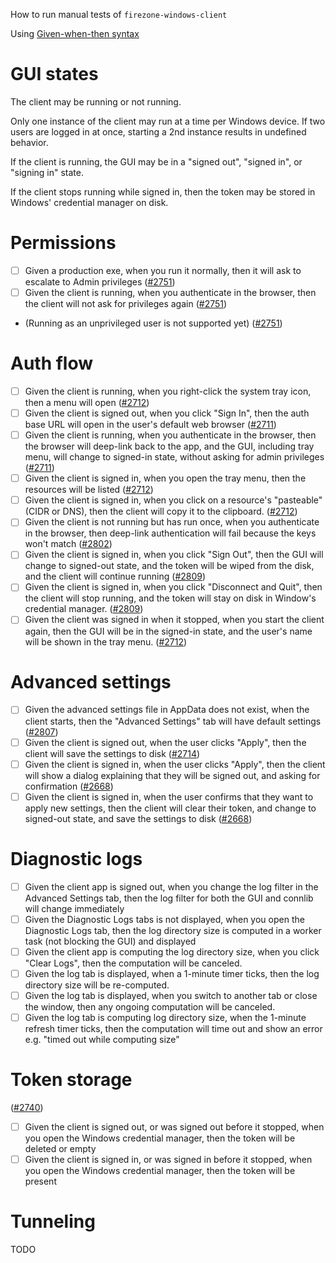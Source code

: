 How to run manual tests of `firezone-windows-client`

Using [Given-when-then syntax](https://en.wikipedia.org/wiki/Given-When-Then)

# GUI states

The client may be running or not running.

Only one instance of the client may run at a time per Windows device. If two users are logged in at once, starting a 2nd instance results in undefined behavior.

If the client is running, the GUI may be in a "signed out", "signed in", or "signing in" state.

If the client stops running while signed in, then the token may be stored in Windows' credential manager on disk.

# Permissions

- [ ] Given a production exe, when you run it normally, then it will ask to escalate to Admin privileges ([#2751](https://github.com/firezone/firezone/issues/2751))
- [ ] Given the client is running, when you authenticate in the browser, then the client will not ask for privileges again ([#2751](https://github.com/firezone/firezone/issues/2751))
- (Running as an unprivileged user is not supported yet) ([#2751](https://github.com/firezone/firezone/issues/2751))

# Auth flow

- [ ] Given the client is running, when you right-click the system tray icon, then a menu will open ([#2712](https://github.com/firezone/firezone/issues/2712))
- [ ] Given the client is signed out, when you click "Sign In", then the auth base URL will open in the user's default web browser ([#2711](https://github.com/firezone/firezone/issues/2711))
- [ ] Given the client is running, when you authenticate in the browser, then the browser will deep-link back to the app, and the GUI, including tray menu, will change to signed-in state, without asking for admin privileges ([#2711](https://github.com/firezone/firezone/issues/2711))
- [ ] Given the client is signed in, when you open the tray menu, then the resources will be listed ([#2712](https://github.com/firezone/firezone/issues/2712))
- [ ] Given the client is signed in, when you click on a resource's "pasteable" (CIDR or DNS), then the client will copy it to the clipboard. ([#2712](https://github.com/firezone/firezone/issues/2712))
- [ ] Given the client is not running but has run once, when you authenticate in the browser, then deep-link authentication will fail because the keys won't match ([#2802](https://github.com/firezone/firezone/issues/2802))
- [ ] Given the client is signed in, when you click "Sign Out", then the GUI will change to signed-out state, and the token will be wiped from the disk, and the client will continue running ([#2809](https://github.com/firezone/firezone/issues/2809))
- [ ] Given the client is signed in, when you click "Disconnect and Quit", then the client will stop running, and the token will stay on disk in Window's credential manager. ([#2809](https://github.com/firezone/firezone/issues/2809))
- [ ] Given the client was signed in when it stopped, when you start the client again, then the GUI will be in the signed-in state, and the user's name will be shown in the tray menu. ([#2712](https://github.com/firezone/firezone/issues/2712))

# Advanced settings

- [ ] Given the advanced settings file in AppData does not exist, when the client starts, then the "Advanced Settings" tab will have default settings ([#2807](https://github.com/firezone/firezone/issues/2807))
- [ ] Given the client is signed out, when the user clicks "Apply", then the client will save the settings to disk ([#2714](https://github.com/firezone/firezone/issues/2714))
- [ ] Given the client is signed in, when the user clicks "Apply", then the client will show a dialog explaining that they will be signed out, and asking for confirmation ([#2668](https://github.com/firezone/firezone/issues/2668))
- [ ] Given the client is signed in, when the user confirms that they want to apply new settings, then the client will clear their token, and change to signed-out state, and save the settings to disk ([#2668](https://github.com/firezone/firezone/issues/2668))

# Diagnostic logs

- [ ] Given the client app is signed out, when you change the log filter in the Advanced Settings tab, then the log filter for both the GUI and connlib will change immediately
- [ ] Given the Diagnostic Logs tabs is not displayed, when you open the Diagnostic Logs tab, then the log directory size is computed in a worker task (not blocking the GUI) and displayed
- [ ] Given the client app is computing the log directory size, when you click "Clear Logs", then the computation will be canceled.
- [ ] Given the log tab is displayed, when a 1-minute timer ticks, then the log directory size will be re-computed.
- [ ] Given the log tab is displayed, when you switch to another tab or close the window, then any ongoing computation will be canceled.
- [ ] Given the log tab is computing log directory size, when the 1-minute refresh timer ticks, then the computation will time out and show an error e.g. "timed out while computing size"

# Token storage

([#2740](https://github.com/firezone/firezone/issues/2740))

- [ ] Given the client is signed out, or was signed out before it stopped, when you open the Windows credential manager, then the token will be deleted or empty
- [ ] Given the client is signed in, or was signed in before it stopped, when you open the Windows credential manager, then the token will be present

# Tunneling

TODO
